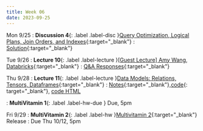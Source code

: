 ```yaml
---
title: Week 06
date: 2023-09-25
---
```


Mon 9/25
: **Discussion 4**{: .label .label-disc }[Query Optimization, Logical Plans, Join Orders, and Indexes](https://drive.google.com/file/d/1TMxx7AIe9NhfmdTkBoraTbz8USnxNjxm/view?usp=drive_link){:target="\_blank"}
  : [Solution](https://drive.google.com/file/d/1pWwh2JGbDyv1HF7tLHZOe2IYJS8ZWrUT/view?usp=drive_link){:target="\_blank"}

Tue 9/26
: **Lecture 10**{: .label .label-lecture }[\[Guest Lecture\] Amy Wang, Databricks](https://docs.google.com/presentation/d/1uC4HbEI2qAOyn60tl6v3mysyawCJkX_H1eHYUsNjjec/edit?usp=sharing){:target="\_blank"}
  : [Q&A Responses](https://docs.google.com/spreadsheets/d/1qQCfn4ux0btZ_r-JozWbMMZeKhJTevSRq1z94zh1XnM/edit#gid=8779993){:target="_blank"}

Thu 9/28
: **Lecture 11**{: .label .label-lecture }[Data Models: Relations, Tensors, Dataframes](https://docs.google.com/presentation/d/1D5bIaZsb8ecd6LAWirlHhUUojZKytvL7T41Zwq6Hrg0/edit?usp=sharing){:target="\_blank"}
  : [Notes](https://drive.google.com/file/d/1B-5gwmHbEKKd05XlHawmcljc1Lk7RqTr/view?usp=drive_link){:target="\_blank"},[code](https://data101.datahub.berkeley.edu/hub/user-redirect/git-pull?repo=https%3A%2F%2Fgithub.com%2Fcal-data-eng%2Ffa23-materials&urlpath=lab%2Ftree%2Ffa23-materials%2Flecture%2Flec11%2Flec11.ipynb&branch=main){: target="\_blank"}, [code HTML](../../resources/assets/lectures/lec11/lec11.html)

: **MultiVitamin 1**{: .label .label-hw-due } Due, 5pm

Fri 9/29
: **MultiVitamin 2**{: .label .label-hw }[Multivitamin 2](https://www.gradescope.com/courses/576229/assignments/3444839){:target="\_blank"} Release
  : Due Thu 10/12, 5pm

